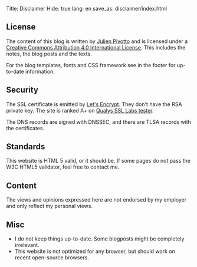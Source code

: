 Title: Disclaimer
Hide: true
lang: en
save_as: disclaimer/index.html

## License

The content of this blog is written by [Julien Pivotto](https://roidelapluie.be) and is licensed under a [Creative Commons Attribution 4.0 International License](http://creativecommons.org/licenses/by/4.0/deed.en_US). This includes the notes, the blog posts and the texts.

For the blog templates, fonts and CSS framework see in the footer for up-to-date information.

## Security

The SSL certificate is emitted by [Let's Encrypt](https://letsencrypt.org/). They don't have the RSA private key. The site is ranked A+ on [Qualys SSL Labs tester](https://www.ssllabs.com/ssltest/analyze.html?d=roidelapluie.be&hideResults=on).

The DNS records are signed with DNSSEC, and there are TLSA records with the certificates.

## Standards

This website is HTML 5 valid, or it should be. If some pages do not pass the W3C HTML5 validator, feel free to contact me.

## Content

The views and opinions expressed here are not endorsed by my employer and only reflect my personal views.

## Misc

* I do not keep things up-to-date. Some blogposts might be completely irrelevant.
* This website is not optimized for any browser, but should work on recent open-source browsers.
